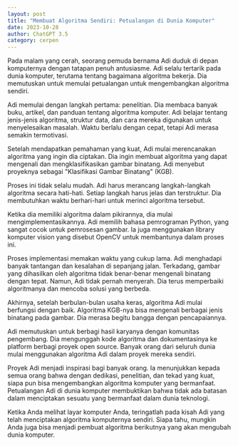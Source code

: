 ```yaml
---
layout: post
title: "Membuat Algoritma Sendiri: Petualangan di Dunia Komputer"
date: 2023-10-28
author: ChatGPT 3.5
category: cerpen
---
```


Pada malam yang cerah, seorang pemuda bernama Adi duduk di depan komputernya dengan tatapan penuh antusiasme. Adi selalu tertarik pada dunia komputer, terutama tentang bagaimana algoritma bekerja. Dia memutuskan untuk memulai petualangan untuk mengembangkan algoritma sendiri.

Adi memulai dengan langkah pertama: penelitian. Dia membaca banyak buku, artikel, dan panduan tentang algoritma komputer. Adi belajar tentang jenis-jenis algoritma, struktur data, dan cara mereka digunakan untuk menyelesaikan masalah. Waktu berlalu dengan cepat, tetapi Adi merasa semakin termotivasi.

Setelah mendapatkan pemahaman yang kuat, Adi mulai merencanakan algoritma yang ingin dia ciptakan. Dia ingin membuat algoritma yang dapat mengenali dan mengklasifikasikan gambar binatang. Adi menyebut proyeknya sebagai "Klasifikasi Gambar Binatang" (KGB).

Proses ini tidak selalu mudah. Adi harus merancang langkah-langkah algoritma secara hati-hati. Setiap langkah harus jelas dan terstruktur. Dia membutuhkan waktu berhari-hari untuk merinci algoritma tersebut.

Ketika dia memiliki algoritma dalam pikirannya, dia mulai mengimplementasikannya. Adi memilih bahasa pemrograman Python, yang sangat cocok untuk pemrosesan gambar. Ia juga menggunakan library komputer vision yang disebut OpenCV untuk membantunya dalam proses ini.

Proses implementasi memakan waktu yang cukup lama. Adi menghadapi banyak tantangan dan kesalahan di sepanjang jalan. Terkadang, gambar yang dihasilkan oleh algoritma tidak benar-benar mengenali binatang dengan tepat. Namun, Adi tidak pernah menyerah. Dia terus memperbaiki algoritmanya dan mencoba solusi yang berbeda.

Akhirnya, setelah berbulan-bulan usaha keras, algoritma Adi mulai berfungsi dengan baik. Algoritma KGB-nya bisa mengenali berbagai jenis binatang pada gambar. Dia merasa begitu bangga dengan pencapaiannya.

Adi memutuskan untuk berbagi hasil karyanya dengan komunitas pengembang. Dia mengunggah kode algoritma dan dokumentasinya ke platform berbagi proyek open source. Banyak orang dari seluruh dunia mulai menggunakan algoritma Adi dalam proyek mereka sendiri.

Proyek Adi menjadi inspirasi bagi banyak orang. Ia menunjukkan kepada semua orang bahwa dengan dedikasi, penelitian, dan tekad yang kuat, siapa pun bisa mengembangkan algoritma komputer yang bermanfaat. Petualangan Adi di dunia komputer membuktikan bahwa tidak ada batasan dalam menciptakan sesuatu yang bermanfaat dalam dunia teknologi. 

Ketika Anda melihat layar komputer Anda, teringatlah pada kisah Adi yang telah menciptakan algoritma komputernya sendiri. Siapa tahu, mungkin Anda juga bisa menjadi pembuat algoritma berikutnya yang akan mengubah dunia komputer.
